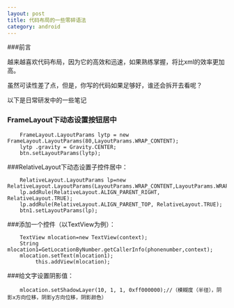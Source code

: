 ```yaml
---
layout: post
title: 代码布局的一些零碎语法
category: android
---
```


###前言

越来越喜欢代码布局，因为它的高效和迅速，如果熟练掌握，将比xml的效率更加高。

虽然可读性差了点，但是，你写的代码如果足够好，谁还会拆开去看呢？

以下是日常研发中的一些笔记

### FrameLayout下动态设置按钮居中

		FrameLayout.LayoutParams lytp = new FrameLayout.LayoutParams(80,LayoutParams.WRAP_CONTENT);
		lytp .gravity = Gravity.CENTER;
		btn.setLayoutParams(lytp);

###RelativeLayout下动态设置子控件居中：

		RelativeLayout.LayoutParams lp=new RelativeLayout.LayoutParams(LayoutParams.WRAP_CONTENT,LayoutParams.WRAP_CONTENT);
		lp.addRule(RelativeLayout.ALIGN_PARENT_RIGHT, RelativeLayout.TRUE);
		lp.addRule(RelativeLayout.ALIGN_PARENT_TOP, RelativeLayout.TRUE);
		btn1.setLayoutParams(lp);

###添加一个控件（以TextView为例）：

		TextView mlocation=new TextView(context);
		String mlocation1=GetLocationByNumber.getCallerInfo(phonenumber,context);
		mlocation.setText(mlocation1);
       		 this.addView(mlocation);

###给文字设置阴影值：

		mlocation.setShadowLayer(10, 1, 1, 0xff000000);//（模糊度（半径），阴影x方向位移，阴影y方向位移，阴影颜色）


